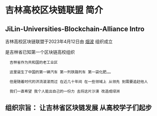 # 吉林高校区块链联盟 简介
## JiLin-Universities-Blockchain-Alliance Intro

吉林高校区块链联盟于2023年4月12日由 [烟波](https://github.com/yanboishere) 组织成立 

是吉林省已知第一个区块链高校组织

      吉林省作为共和国的老工业区 

      这里诞生了中国的第一辆汽车 第一列铁路列车 第一袋化肥……

      但是随着时代的洪流滚滚而过 在近几十年间 在一些领域上 从领先 到需要追赶他人 

      我们一直希望 我个人能出自己的一份力 去将这片沙漠 改造成绿洲 

## 组织宗旨： 让吉林省区块链发展 从高校学子们起步






